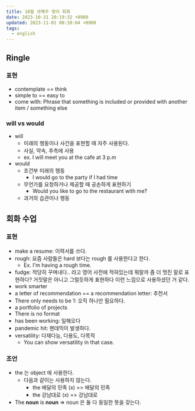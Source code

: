 ```yaml
---
title: 10월 넷째주 영어 회화
date: 2023-10-31 20:19:32 +0900
updated: 2023-11-01 00:10:04 +0900
tags:
  - english
---
```


## Ringle

### 표현

- contemplate == think
- simple to == easy to
- come with: Phrase that something is included or provided with another item / something else

### will vs would

- will
	- 미래의 행동이나 사건을 표현할 때 자주 사용된다.
	- 사실, 약속, 추측에 사용
	- ex. I will meet you at the cafe at 3 p.m
- would
	- 조건부 미래의 행동
		- I would go to the party if I had time
	- 무언가를 요청하거나 제공할 때 공손하게 표현하기
		- Would you like to go to the restaurant with me?
	- 과거의 습관이나 행동

## 회화 수업

### 표현

- make a resume: 이력서를 쓰다.
- rough: 요즘 사람들은 hard 보다는 rough 를 사용한다고 한다.
	- Ex. I'm having a rough time.
- fudge: 적당히 꾸며내다.. 라고 영어 사전에 적혀있는데 뭐랄까 좀 더 멋진 말로 표현하다? 거짓말은 아니고 그럴듯하게 표현하다 이런 느낌으로 사용하셨던 거 같다.
- work smarter
- a letter of recommendation == a recommendation letter: 추천서
- There only needs to be 1: 오직 하나만 필요하다.
- a portfolio of projects
- There is no format
- has been working: 일해오다
- pandemic hit: 펜데믹이 발생하다.
- versatility: 다재다능, 다용도, 다목적
	- You can show versatility in that case.

### 조언

- the 는 object 에 사용한다. 
	- 다음과 같이는 사용하지 않는다. 
		- the 배달의 민족 (x) => 배달의 민족
		- the 강남대로 (x) => 강남대로
- The **noun** is **noun** => noun 은 둘 다 동일한 뜻을 갖는다.